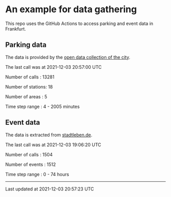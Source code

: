 # An example for data gathering

This repo uses the GitHub Actions to access parking and event data in Frankfurt.

## Parking data
The data is provided by the [open data collection of the city](https://www.offenedaten.frankfurt.de/).

The last call was at 2021-12-03 20:57:00 UTC

Number of calls   : 13281

Number of stations:    18

Number of areas   :     5

Time step range   :     4 -  2005 minutes


## Event data
The data is extracted from [stadtleben.de](https://stadtleben.de/frankfurt/).

The last call was at 2021-12-03 19:06:20 UTC

Number of calls   : 1504

Number of events  : 1512

Time step range   :    0 -   74 hours


----

Last updated at 2021-12-03 20:57:23 UTC
